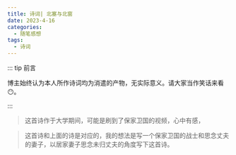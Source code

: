```yaml
---
title: 诗词| 北塞与北窗
date: 2023-4-16
categories: 
  - 随笔感想
tags: 
  - 诗词
---
```


<link rel="stylesheet" href="//unpkg.com/heti/umd/heti.min.css"/>

::: tip 前言

 博主始终认为本人所作诗词均为消遣的产物，无实际意义。请大家当作笑话来看😶。

:::



<poem t="记北塞战事" :p="['北塞持寒门，鸿鹄不过天','人欲金财迷，国为社稷贪','敌幡千蹄进，烽烟火连山','兵保家国危，将会来敌前','愤愤其攸鼓，嘶嚎命索然','金枪银戟探，沙场血泪斑','人不堪忧乱，物难安家眠','故乡何曾在，尘间百姓难']"/>

> 这首诗作于大学期间，可能是刷到了保家卫国的视频，心中有感，





<poem t="望北窗思君" :p="['叶落窗，轩台妆','簪难束发，春颜往','哀泪叹鬓霜','君旗鸣曳千蹄踏','百举归人家','枝盼回聚夫驾马','相扶鹊桥涯','末负君，梦回眸','秋亦飘散，花亦落','仍待秋风过','败木迎春桃花羡','思绿信书前','不知晓月在人间','夫君何话言',]"/>

> 这首诗和上面的诗是对应的，我的想法是写一个保家卫国的战士和思念丈夫的妻子，以居家妻子思念未归丈夫的角度写下这首诗。



